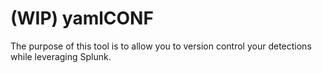 # (WIP) yamlCONF

The purpose of this tool is to allow you to version control your detections while leveraging Splunk. 
